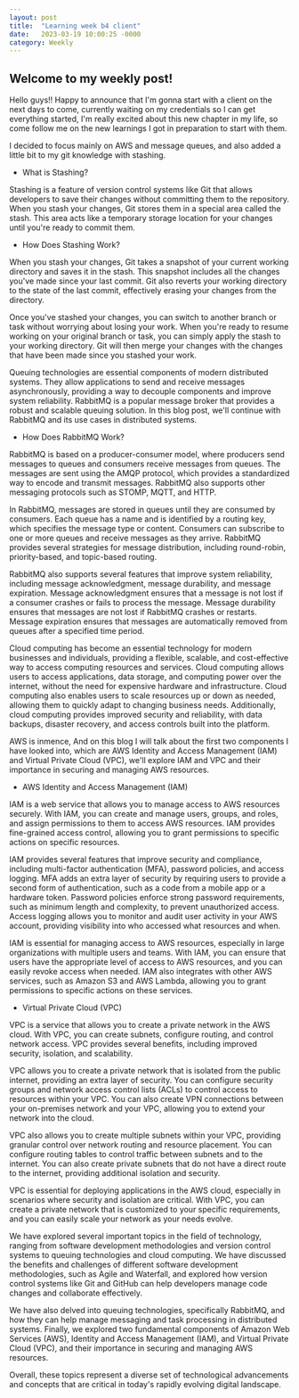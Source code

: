 ```yaml
---
layout: post
title:  "Learning week b4 client"
date:   2023-03-19 10:00:25 -0000
category: Weekly
---
```

## Welcome to my weekly post!

Hello guys!! Happy to announce that I'm gonna start with a client on the next days to come, currently waiting on my credentials so I can get everything started, I'm really excited about this new chapter in my life, so come follow me on the new learnings I got in preparation to start with them.

I decided to focus mainly on AWS and message queues, and also added a little bit to my git knowledge with stashing.

* What is Stashing?

Stashing is a feature of version control systems like Git that allows developers to save their changes without committing them to the repository. When you stash your changes, Git stores them in a special area called the stash. This area acts like a temporary storage location for your changes until you're ready to commit them.

* How Does Stashing Work?

When you stash your changes, Git takes a snapshot of your current working directory and saves it in the stash. This snapshot includes all the changes you've made since your last commit. Git also reverts your working directory to the state of the last commit, effectively erasing your changes from the directory.

Once you've stashed your changes, you can switch to another branch or task without worrying about losing your work. When you're ready to resume working on your original branch or task, you can simply apply the stash to your working directory. Git will then merge your changes with the changes that have been made since you stashed your work.

Queuing technologies are essential components of modern distributed systems. They allow applications to send and receive messages asynchronously, providing a way to decouple components and improve system reliability. RabbitMQ is a popular message broker that provides a robust and scalable queuing solution. In this blog post, we'll continue with RabbitMQ and its use cases in distributed systems.

* How Does RabbitMQ Work?

RabbitMQ is based on a producer-consumer model, where producers send messages to queues and consumers receive messages from queues. The messages are sent using the AMQP protocol, which provides a standardized way to encode and transmit messages. RabbitMQ also supports other messaging protocols such as STOMP, MQTT, and HTTP.

In RabbitMQ, messages are stored in queues until they are consumed by consumers. Each queue has a name and is identified by a routing key, which specifies the message type or content. Consumers can subscribe to one or more queues and receive messages as they arrive. RabbitMQ provides several strategies for message distribution, including round-robin, priority-based, and topic-based routing.

RabbitMQ also supports several features that improve system reliability, including message acknowledgment, message durability, and message expiration. Message acknowledgment ensures that a message is not lost if a consumer crashes or fails to process the message. Message durability ensures that messages are not lost if RabbitMQ crashes or restarts. Message expiration ensures that messages are automatically removed from queues after a specified time period.

Cloud computing has become an essential technology for modern businesses and individuals, providing a flexible, scalable, and cost-effective way to access computing resources and services. Cloud computing allows users to access applications, data storage, and computing power over the internet, without the need for expensive hardware and infrastructure. Cloud computing also enables users to scale resources up or down as needed, allowing them to quickly adapt to changing business needs. Additionally, cloud computing provides improved security and reliability, with data backups, disaster recovery, and access controls built into the platform.

AWS is inmence, And on this blog I will talk about the first two components I have looked into, which are AWS Identity and Access Management (IAM) and Virtual Private Cloud (VPC), we'll explore IAM and VPC and their importance in securing and managing AWS resources.

* AWS Identity and Access Management (IAM)

IAM is a web service that allows you to manage access to AWS resources securely. With IAM, you can create and manage users, groups, and roles, and assign permissions to them to access AWS resources. IAM provides fine-grained access control, allowing you to grant permissions to specific actions on specific resources.

IAM provides several features that improve security and compliance, including multi-factor authentication (MFA), password policies, and access logging. MFA adds an extra layer of security by requiring users to provide a second form of authentication, such as a code from a mobile app or a hardware token. Password policies enforce strong password requirements, such as minimum length and complexity, to prevent unauthorized access. Access logging allows you to monitor and audit user activity in your AWS account, providing visibility into who accessed what resources and when.

IAM is essential for managing access to AWS resources, especially in large organizations with multiple users and teams. With IAM, you can ensure that users have the appropriate level of access to AWS resources, and you can easily revoke access when needed. IAM also integrates with other AWS services, such as Amazon S3 and AWS Lambda, allowing you to grant permissions to specific actions on these services.

* Virtual Private Cloud (VPC)

VPC is a service that allows you to create a private network in the AWS cloud. With VPC, you can create subnets, configure routing, and control network access. VPC provides several benefits, including improved security, isolation, and scalability.

VPC allows you to create a private network that is isolated from the public internet, providing an extra layer of security. You can configure security groups and network access control lists (ACLs) to control access to resources within your VPC. You can also create VPN connections between your on-premises network and your VPC, allowing you to extend your network into the cloud.

VPC also allows you to create multiple subnets within your VPC, providing granular control over network routing and resource placement. You can configure routing tables to control traffic between subnets and to the internet. You can also create private subnets that do not have a direct route to the internet, providing additional isolation and security.

VPC is essential for deploying applications in the AWS cloud, especially in scenarios where security and isolation are critical. With VPC, you can create a private network that is customized to your specific requirements, and you can easily scale your network as your needs evolve.

We have explored several important topics in the field of technology, ranging from software development methodologies and version control systems to queuing technologies and cloud computing. We have discussed the benefits and challenges of different software development methodologies, such as Agile and Waterfall, and explored how version control systems like Git and GitHub can help developers manage code changes and collaborate effectively.

We have also delved into queuing technologies, specifically RabbitMQ, and how they can help manage messaging and task processing in distributed systems. Finally, we explored two fundamental components of Amazon Web Services (AWS), Identity and Access Management (IAM), and Virtual Private Cloud (VPC), and their importance in securing and managing AWS resources.

Overall, these topics represent a diverse set of technological advancements and concepts that are critical in today's rapidly evolving digital landscape. 